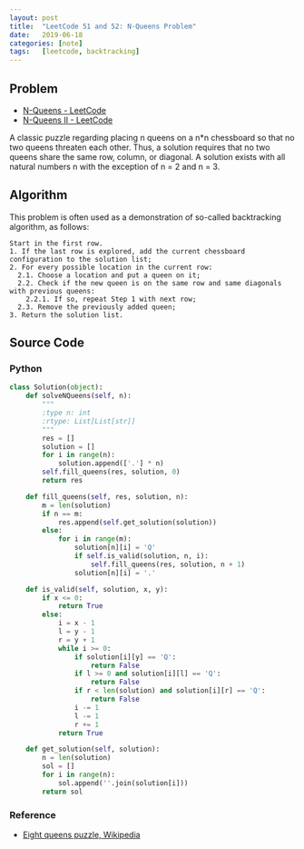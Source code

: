 ```yaml
---
layout: post
title:  "LeetCode 51 and 52: N-Queens Problem"
date:   2019-06-18
categories: [note]
tags:   [leetcode, backtracking]
---
```

## Problem

* [N-Queens - LeetCode](https://leetcode.com/problems/n-queens/)
* [N-Queens II - LeetCode](https://leetcode.com/problems/n-queens-ii/)

A classic puzzle regarding placing n queens on a n*n chessboard so that no two queens threaten each other.
Thus, a solution requires that no two queens share the same row, column, or diagonal. A solution exists with
all natural numbers n with the exception of n = 2 and n = 3.

## Algorithm

This problem is often used as a demonstration of so-called backtracking algorithm, as follows:

```steps
Start in the first row.
1. If the last row is explored, add the current chessboard configuration to the solution list;
2. For every possible location in the current row:
  2.1. Choose a location and put a queen on it;
  2.2. Check if the new queen is on the same row and same diagonals with previous queens:
    2.2.1. If so, repeat Step 1 with next row;
  2.3. Remove the previously added queen;
3. Return the solution list.
```

## Source Code

### Python

```python
class Solution(object):
    def solveNQueens(self, n):
        """
        :type n: int
        :rtype: List[List[str]]
        """
        res = []
        solution = []
        for i in range(n):
            solution.append(['.'] * n)
        self.fill_queens(res, solution, 0)
        return res

    def fill_queens(self, res, solution, n):
        m = len(solution)
        if n == m:
            res.append(self.get_solution(solution))
        else:
            for i in range(m):
                solution[n][i] = 'Q'
                if self.is_valid(solution, n, i):
                    self.fill_queens(res, solution, n + 1)
                solution[n][i] = '.'

    def is_valid(self, solution, x, y):
        if x <= 0:
            return True
        else:
            i = x - 1
            l = y - 1
            r = y + 1
            while i >= 0:
                if solution[i][y] == 'Q':
                    return False
                if l >= 0 and solution[i][l] == 'Q':
                    return False
                if r < len(solution) and solution[i][r] == 'Q':
                    return False
                i -= 1
                l -= 1
                r += 1
            return True

    def get_solution(self, solution):
        n = len(solution)
        sol = []
        for i in range(n):
            sol.append(''.join(solution[i]))
        return sol
```

### Reference

* [Eight queens puzzle, Wikipedia](https://en.wikipedia.org/wiki/Eight_queens_puzzle)
